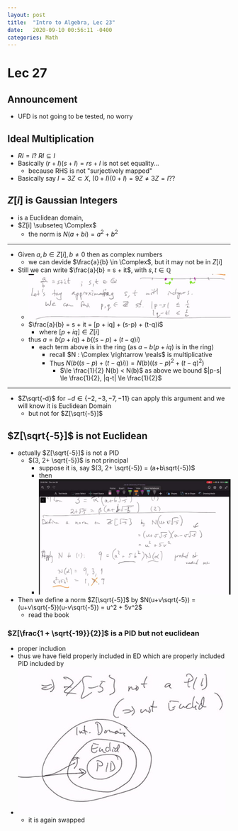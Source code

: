```yaml
---
layout: post
title:  "Intro to Algebra, Lec 23"
date:   2020-09-10 00:56:11 -0400
categories: Math
---
```

# Lec 27

## Announcement
* UFD is not going to be tested, no worry

## Ideal Multiplication
* $RI = I$? $RI \subseteq I$
* Basically $(r+I)(s+I) = rs +I$ is not set equality...
  * because RHS is not "surjectively mapped"
* Basically say $I = 3Z \subset X$, $(0+I)(0+I) = 9Z \neq 3Z = I$??

## $Z[i]$ is Gaussian Integers
* is a Euclidean domain, 
* $Z[i] \subseteq \Complex$
  * the norm is $N(a+bi) = a^2 + b^2$

***
* Given $a,b \in Z[i], b \neq 0$ then as complex numbers
  * we can devide $\frac{a}{b} \in \Complex$, but it may not be in $Z[i]$
* Still we can write $\frac{a}{b} = s + it$, with $s, t \in \mathbb{Q}$
  * ![](../assets/img/2021-01-28-16-33-16.png)
  * $\frac{a}{b} = s + it = [p + iq] + (s-p) + (t-q)i$
    * where $[p+iq] \in Z[i]$
  * thus $a = b(p+iq) + b((s-p) + (t-q)i)$
    * each term above is in the ring (as $a - b(p+iq)$ is in the ring)
      * recall $N : \Complex \rightarrow \reals$ is multiplicative
      * Thus $N(b((s-p) + (t-q)i)) = N(b) ((s-p)^2 + (t-q)^2)$
        * $\le \frac{1}{2} N(b) < N(b)$ as above we bound $|p-s| \le \frac{1}{2}, |q-t| \le \frac{1}{2}$

***
* $Z\sqrt{-d}$ for $-d \in \{-2,-3,-7,-11\}$ can apply this argument and we will know it is Euclidean Domain
  * but not for $Z[\sqrt{-5}]$
## $Z[\sqrt{-5}]$ is not Euclidean
* actually $Z[\sqrt{-5}]$ is not a PID
  * $(3, 2+ \sqrt{-5})$ is not principal
    * suppose it is, say $(3, 2+ \sqrt{-5}) = (a+b\sqrt{-5})$
    * then 
    * ![](../assets/img/2021-01-28-17-00-45.png)
* Then we define a norm $Z[\sqrt{-5}]$ by $N(u+v\sqrt{-5}) =(u+v\sqrt{-5})(u-v\sqrt{-5}) = u^2 + 5v^2$
  * read the book

### $Z[\frac{1 + \sqrt{-19}}{2}]$ is a PID but not euclidean
* proper includion
* thus we have field properly included in ED which are properly included PID included by
* ![](../assets/img/2021-01-28-17-08-33.png)
  * it is again swapped